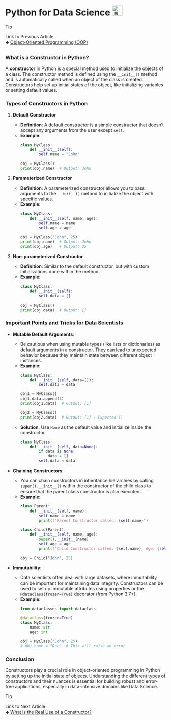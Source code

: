 # Python for Data Science <picture> <source srcset="https://fonts.gstatic.com/s/e/notoemoji/latest/1f40d/512.webp" type="image/webp"> <img src="https://fonts.gstatic.com/s/e/notoemoji/latest/1f40d/512.gif" alt="🐍" width="32" height="32"> </picture>

> [!TIP]  
> Link to Previous Article  
> 🡸 [Object-Oriented Programming (OOP)](../../OOPs%20with%20Python/Articles/39_intro_to_oops.md)

### What is a Constructor in Python?

A **constructor** in Python is a special method used to initialize the objects of a class. The constructor method is defined using the `__init__()` method and is automatically called when an object of the class is created. Constructors help set up initial states of the object, like initializing variables or setting default values.

### Types of Constructors in Python

1. **Default Constructor**
   - **Definition**: A default constructor is a simple constructor that doesn’t accept any arguments from the user except `self`.
   - **Example**:
     ```python
     class MyClass:
         def __init__(self):
             self.name = "John"
     
     obj = MyClass()
     print(obj.name)  # Output: John
     ```

2. **Parameterized Constructor**
   - **Definition**: A parameterized constructor allows you to pass arguments to the `__init__()` method to initialize the object with specific values.
   - **Example**:
     ```python
     class MyClass:
         def __init__(self, name, age):
             self.name = name
             self.age = age
     
     obj = MyClass("John", 25)
     print(obj.name)  # Output: John
     print(obj.age)   # Output: 25
     ```

3. **Non-parameterized Constructor**
   - **Definition**: Similar to the default constructor, but with custom initializations done within the method.
   - **Example**:
     ```python
     class MyClass:
         def __init__(self):
             self.data = []
     
     obj = MyClass()
     print(obj.data)  # Output: []
     ```

### Important Points and Tricks for Data Scientists

- **Mutable Default Arguments**: 
  - Be cautious when using mutable types (like lists or dictionaries) as default arguments in a constructor. They can lead to unexpected behavior because they maintain state between different object instances.
  - **Example**:
    ```python
    class MyClass:
        def __init__(self, data=[]):
            self.data = data

    obj1 = MyClass()
    obj1.data.append(1)
    print(obj1.data)  # Output: [1]

    obj2 = MyClass()
    print(obj2.data)  # Output: [1] - Expected []
    ```
  - **Solution**: Use `None` as the default value and initialize inside the constructor.
    ```python
    class MyClass:
        def __init__(self, data=None):
            if data is None:
                data = []
            self.data = data
    ```

- **Chaining Constructors**:
  - You can chain constructors in inheritance hierarchies by calling `super().__init__()` within the constructor of the child class to ensure that the parent class constructor is also executed.
  - **Example**:
    ```python
    class Parent:
        def __init__(self, name):
            self.name = name
            print(f"Parent Constructor called: {self.name}")

    class Child(Parent):
        def __init__(self, name, age):
            super().__init__(name)
            self.age = age
            print(f"Child Constructor called: {self.name}, Age: {self.age}")

    obj = Child("John", 25)
    ```

- **Immutability**:
  - Data scientists often deal with large datasets, where immutability can be important for maintaining data integrity. Constructors can be used to set up immutable attributes using properties or the `@dataclass(frozen=True)` decorator (from Python 3.7+).
  - **Example**:
    ```python
    from dataclasses import dataclass
    
    @dataclass(frozen=True)
    class MyClass:
        name: str
        age: int

    obj = MyClass("John", 25)
    # obj.name = "Doe"  # This will raise an error
    ```

### Conclusion

Constructors play a crucial role in object-oriented programming in Python by setting up the initial state of objects. Understanding the different types of constructors and their nuances is essential for building robust and error-free applications, especially in data-intensive domains like Data Science.

> [!TIP]  
> Link to Next Article  
> 🡺 [What is the Real Use of a Constructor?](/OOPs%20with%20Python/Articles/41_use_of_constructors.md)
